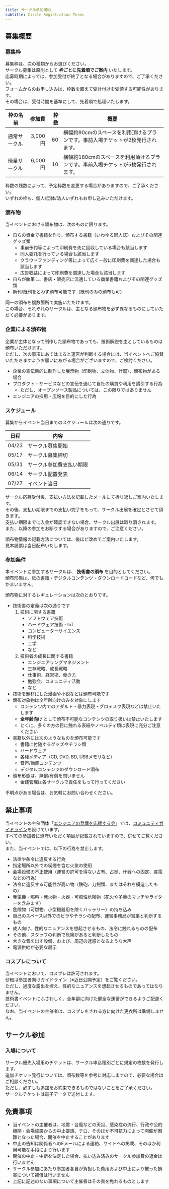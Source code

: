 ```yaml
---
title: サークル参加規約
subtitle: Circle Registration Terms
---
```


## 募集概要

### 募集枠

募集枠は、次の種類からお選びください。<br>
サークル募集は原則として **枠ごとに先着順でご案内** いたします。<br>
応募時期によっては、参加受付が終了となる場合がありますので、ご了承ください。<br>
フォームからのお申し込みは、枠数を超えて受け付けを受領する可能性があります。<br>
その場合は、受付時間を基準にして、先着順で処理いたします。<br>

枠の名前 | 参加賁 | 枠数 | 概要
--------|-------:|-----:|----------------
通常サークル | 3,000円 | 60 | 横幅約90cmのスペースを利用頂けるプランです。事前入場チケットが2枚発行されます。
倍量サークル | 6,000円 | 10 | 横幅約180cmのスペースを利用頂けるプランです。事前入場チケットが5枚発行されます。

枠数の残数によって、予定枠数を変更する場合がありますので、ご了承ください。<br>
いずれの枠も、個人/団体/法人いずれもお申し込みいただけます。<br>

### 頒布物

当イベントにおける頒布物は、次のものに限ります。<br>

* 自らの資金で書籍を作り、頒布する書籍（いわゆる同人誌）およびその関連グッズ類
  * 事前予約等によって印刷費を先に回収している場合も該当します
  * 同人委託を行っている場合も該当します
  * クラウドファンディング等によって広く一般に印刷費を調達した場合も該当します
  * 広告収益によって印刷費を調達した場合も該当します
* 自らが執筆し、書店・販売店に流通している商業書籍およびその関連グッズ類
* 新刊/既刊をとわず頒布可能です（既刊のみの頒布も可）

同一の頒布を複数箇所で実施いただけます。<br>
この場合、それぞれのサークルは、主となる頒布物を必ず異なるものにしていただく必要があります。<br>

### 企業による頒布物

企業が主体となって制作した頒布物であっても、技術解説を主としているものは頒布いただけます。<br>
ただし、次の事項にあてはまると運営が判断する場合には、当イベントへご協賛いただきますようお願いにあがる場合がございますので、ご検討ください。<br>

* 企業の宣伝目的に制作した展示物（印刷物、立体物、什器）、頒布物がある場合
* プロダクト・サービスなどの宣伝を通じて自社の購買や利用を誘引する行為
  * ただし、オープンソース製品については、この限りではありません
* エンジニアの採用・広報を目的にした行為

### スケジュール

募集からイベント当日までのスケジュールは次の通りです。

日程  | 内容
------|----------------
04/23 | サークル募集開始
05/17 | サークル募集締切
05/31 | サークル参加費支払い期限
06/14 | サークル配置発表
07/27 | イベント当日

サークル応募受付後、支払い方法を記載したメールにて折り返しご案内いたします。<br>
その後、支払い期限までの支払い完了をもって、サークル出展を確定とさせて頂きます。<br>
支払い期限までに入金が確認できない場合、サークル出展は取り消されます。<br>
また、以降の参加をお断りする場合がありますので、ご注意ください。<br>

頒布物情報の記載方法については、後ほど改めてご案内いたします。<br>
見本誌票は当日配布いたします。<br>

### 参加条件

本イベントに参加するサークルは、 **技術書の頒布** を目的としてください。<br>
頒布形態は、紙の書籍・デジタルコンテンツ・ダウンロードコードなど、何でもかまいません。<br>

頒布物に対するレギュレーションは次のとおりです。<br>

* 技術書の定義は次の通りです
  1. 技術に関する書籍
     * ソフトウェア技術
     * ハードウェア技術・IoT
     * コンピューターサイエンス
     * 科学技術
     * 工学
     * など
  2. 技術者の成長に関する書籍
     * エンジニアリングマネジメント
     * 生存戦略、成長戦略
     * 仕事術、経営術、働き方
     * 勉強会、コミュニティ活動
     * など
* 技術を題材にした漫画や小説などは頒布可能です
* 頒布対象物は全年齢向けのみを対象にします
  * コンテンツ内でのアダルト・暴力表現・グロテスク表現などは禁止いたします
  * **全年齢向け** として頒布不可能なコンテンツの取り扱いは禁止いたします
  * とくに、多くの方の目に触れる表紙やノベルティ類は表現に充分ご注意ください
* 書籍以外には次のようなものを頒布可能です
  * 書籍に付随するグッズやチラシ類
  * ハードウェア
  * 各種メディア（CD, DVD, BD, USBメモリなど）
  * 音声/動画コンテンツ
  * デジタルコンテンツのダウンロード頒布
* 頒布形態は、無償/有償を問いません
  * 金銭管理は各サークルで責任をもって行ってください

不明点がある場合は、お気軽にお問い合わせください。<br>

## 禁止事項

当イベントの主催団体「[エンジニアの登壇を応援する会](https://portal.engineers-lt.info/)」では、[コミュニティガイドライン](https://portal.engineers-lt.info/guideline/)を設けています。<br>
すべての参加者に遵守いただく項目が記載されていますので、併せてご覧ください。<br>
また、当イベントでは、以下の行為を禁止します。<br>

* 法律や条令に違反する行為
* 指定場所以外での喫煙を含む火気の使用
* 会場設備の不正使用（運営の許可を得ない占有、占拠、什器への固定、盗電などの行為）
* 法令に違反する可能性が高い物（鉄砲、刀剣類、またはそれを模造したもの）
* 発電機・燃料・発火物・火器・可燃性危険物（花火や多量のマッチやライターを含みます）
* 危険物（可燃物、小型機器用を除くバッテリー）の持ち込み
* 自己のスペース以外でのビラやチラシの配布、運営事務局が営業と判断するもの
* 成人向け、性的なニュアンスを想起させるもの、法令に触れるものの配布
* その他、スタッフの判断で危険があると判断したもの
* 大きな音を出す設備、および、周辺の迷惑となるような大声
* 電源供給が必要な展示

### コスプレについて

当イベントにおいて、コスプレは許可されます。<br>
仔細は参加者向けガイドライン（※近日公開予定）をご覧ください。<br>
ただし、過度な露出を控え、性的なニュアンスを想起させるものであってはなりません。<br>
技術書イベントにふさわしく、全年齢に向けた健全な運営ができるようご配慮ください。<br>
なお、当イベントの主催者は、コスプレをされる方に向けた更衣所は準備しません。<br>

## サークル参加

### 入場について

サークル優先入場用のチケットは、サークル申込種別ごとに規定の枚数を発行します。<br>
追加チケット発行については、頒布数等を参考に対応しますので、必要な場合はご相談ください。<br>
ただし、必ずしも追加をお約束できるものではないことをご了承ください。<br>
サークルチケットは電子データで送付します。<br>

## 免責事項

* 当イベントの主催者は、地震・台風などの天災、感染症の流行、行政や公的機関・会場施設からの中止要請、テロ、そのほか不可抗力によって開催が困難となった場合、開催を中止することがあります
* 中止の告知は関係者へのEメールによる連絡、サイトへの掲載、そのほか利用可能な手段により行います
* 開催の中止・中断を決定した場合、払い込み済みのサークル参加費の返金は行いません
* サークル参加にあたり参加者各自が負担した費用および中止により被った損害について補償は行いません
* 上記に記述のない事項について主催者はその責を免れるものとします
